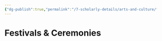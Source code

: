 ```yaml
---
{"dg-publish":true,"permalink":"/7-scholarly-details/arts-and-culture/festivals-and-ceremonies/festivals-and-ceremonies/"}
---
```


# Festivals & Ceremonies

